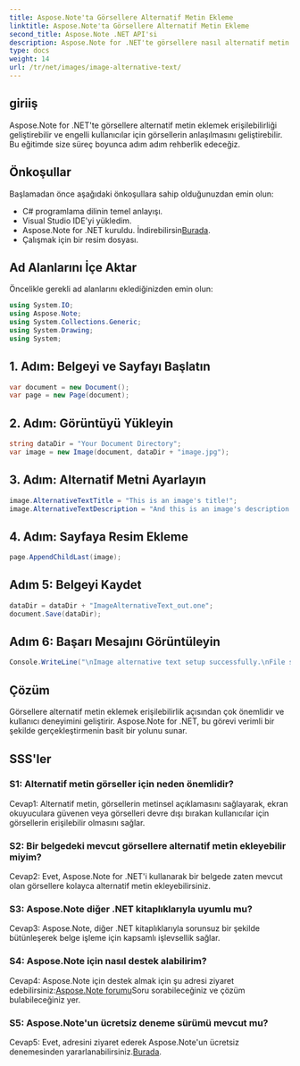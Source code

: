 ```yaml
---
title: Aspose.Note'ta Görsellere Alternatif Metin Ekleme
linktitle: Aspose.Note'ta Görsellere Alternatif Metin Ekleme
second_title: Aspose.Note .NET API'si
description: Aspose.Note for .NET'te görsellere nasıl alternatif metin ekleyeceğinizi öğrenin. Bu adım adım kılavuzla erişilebilirliği artırın ve kullanıcı deneyimini iyileştirin.
type: docs
weight: 14
url: /tr/net/images/image-alternative-text/
---
```

## giriiş

Aspose.Note for .NET'te görsellere alternatif metin eklemek erişilebilirliği geliştirebilir ve engelli kullanıcılar için görsellerin anlaşılmasını geliştirebilir. Bu eğitimde size süreç boyunca adım adım rehberlik edeceğiz.

## Önkoşullar

Başlamadan önce aşağıdaki önkoşullara sahip olduğunuzdan emin olun:

- C# programlama dilinin temel anlayışı.
- Visual Studio IDE'yi yükledim.
-  Aspose.Note for .NET kuruldu. İndirebilirsin[Burada](https://releases.aspose.com/note/net/).
- Çalışmak için bir resim dosyası.

## Ad Alanlarını İçe Aktar

Öncelikle gerekli ad alanlarını eklediğinizden emin olun:

```csharp
using System.IO;
using Aspose.Note;
using System.Collections.Generic;
using System.Drawing;
using System;
```

## 1. Adım: Belgeyi ve Sayfayı Başlatın

```csharp
var document = new Document();
var page = new Page(document);
```

## 2. Adım: Görüntüyü Yükleyin

```csharp
string dataDir = "Your Document Directory";
var image = new Image(document, dataDir + "image.jpg");
```

## 3. Adım: Alternatif Metni Ayarlayın

```csharp
image.AlternativeTextTitle = "This is an image's title!";
image.AlternativeTextDescription = "And this is an image's description!";
```

## 4. Adım: Sayfaya Resim Ekleme

```csharp
page.AppendChildLast(image);
```

## Adım 5: Belgeyi Kaydet

```csharp
dataDir = dataDir + "ImageAlternativeText_out.one";
document.Save(dataDir);
```

## Adım 6: Başarı Mesajını Görüntüleyin

```csharp
Console.WriteLine("\nImage alternative text setup successfully.\nFile saved at " + dataDir); 
```

## Çözüm

Görsellere alternatif metin eklemek erişilebilirlik açısından çok önemlidir ve kullanıcı deneyimini geliştirir. Aspose.Note for .NET, bu görevi verimli bir şekilde gerçekleştirmenin basit bir yolunu sunar.

## SSS'ler

### S1: Alternatif metin görseller için neden önemlidir?

Cevap1: Alternatif metin, görsellerin metinsel açıklamasını sağlayarak, ekran okuyuculara güvenen veya görselleri devre dışı bırakan kullanıcılar için görsellerin erişilebilir olmasını sağlar.

### S2: Bir belgedeki mevcut görsellere alternatif metin ekleyebilir miyim?

Cevap2: Evet, Aspose.Note for .NET'i kullanarak bir belgede zaten mevcut olan görsellere kolayca alternatif metin ekleyebilirsiniz.

### S3: Aspose.Note diğer .NET kitaplıklarıyla uyumlu mu?

Cevap3: Aspose.Note, diğer .NET kitaplıklarıyla sorunsuz bir şekilde bütünleşerek belge işleme için kapsamlı işlevsellik sağlar.

### S4: Aspose.Note için nasıl destek alabilirim?

 Cevap4: Aspose.Note için destek almak için şu adresi ziyaret edebilirsiniz:[Aspose.Note forumu](https://forum.aspose.com/c/note/28)Soru sorabileceğiniz ve çözüm bulabileceğiniz yer.

### S5: Aspose.Note'un ücretsiz deneme sürümü mevcut mu?

Cevap5: Evet, adresini ziyaret ederek Aspose.Note'un ücretsiz denemesinden yararlanabilirsiniz.[Burada](https://releases.aspose.com/).